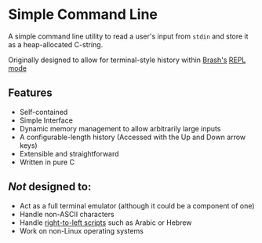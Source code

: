 # Simple Command Line
A simple command line utility to read a user's input from `stdin` and store it as a heap-allocated C-string.

Originally designed to allow for terminal-style history within [Brash's](https://github.com/ClarkeCode/brash) [REPL mode](https://en.wikipedia.org/wiki/Read%E2%80%93eval%E2%80%93print_loop)

## Features
- Self-contained
- Simple Interface
- Dynamic memory management to allow arbitrarily large inputs
- A configurable-length history (Accessed with the Up and Down arrow keys)
- Extensible and straightforward
- Written in pure C

## *Not* designed to:
- Act as a full terminal emulator (although it could be a component of one)
- Handle non-ASCII characters
- Handle [right-to-left scripts](https://en.wikipedia.org/wiki/Right-to-left_script) such as Arabic or Hebrew
- Work on non-Linux operating systems
